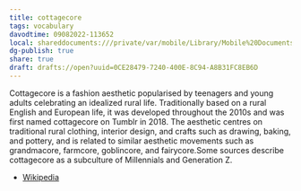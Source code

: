 ```yaml
---
title: cottagecore
tags: vocabulary
davodtime: 09082022-113652
local: shareddocuments:///private/var/mobile/Library/Mobile%20Documents/iCloud~md~obsidian/Documents/OBSHIDDIAN/drafts/0CE28479-7240-400E-8C94-A8B31FC8EB6D.md
dg-publish: true
share: true
draft: drafts://open?uuid=0CE28479-7240-400E-8C94-A8B31FC8EB6D
---
```



Cottagecore is a fashion aesthetic popularised by teenagers and young adults celebrating an idealized rural life. Traditionally based on a rural English and European life, it was developed throughout the 2010s and was first named cottagecore on Tumblr in 2018. The aesthetic centres on traditional rural clothing, interior design, and crafts such as drawing, baking, and pottery, and is related to similar aesthetic movements such as grandmacore, farmcore, goblincore, and fairycore.Some sources describe cottagecore as a subculture of Millennials and Generation Z.
- [Wikipedia](https://en.wikipedia.org/wiki/Cottagecore)